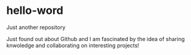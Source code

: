 # hello-word
Just another repository

Just found out about Github and I am fascinated by the idea of sharing knwoledge and collaborating on interesting projects!
